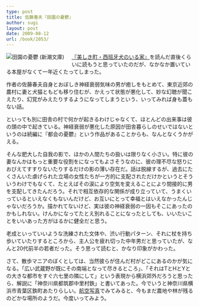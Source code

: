 ```yaml
---
type: post
title: 佐藤春夫『田園の憂鬱』
author: sugi
layout: post
date: 2009-08-12
url: /book/2053/
---
```

<a href="http://www.amazon.co.jp/exec/obidos/ASIN/4101070016/chezsugi-22/ref=nosim/" onclick="_gaq.push(['_trackEvent', 'outbound-article', 'http://www.amazon.co.jp/exec/obidos/ASIN/4101070016/chezsugi-22/ref=nosim/', '']);" name="amazletlink" target="_blank"><img src="http://i2.wp.com/ecx.images-amazon.com/images/I/51JOCsMPXfL._SL160_.jpg?w=660" alt="田園の憂鬱 (新潮文庫)" class="alignleft" style="float: left; margin: 0 20px 20px 0;" data-recalc-dims="1" /></a>

<a href="http://asharpminor.com/book/20080912.html" onclick="_gaq.push(['_trackEvent', 'outbound-article', 'http://asharpminor.com/book/20080912.html', '『美しき町・西班牙犬のいる家』']);" >『美しき町・西班牙犬のいる家』</a>を読んだ直後くらいに読もうと思っていたのだが、なかなか置いている本屋がなくて一年近くたってしまった。

作者の佐藤春夫自身とおぼしき神経衰弱気味の男が癒しをもとめて、東京近郊の農村に妻と犬猫ともども移り住むが、かえって状態が悪化して、妙な幻聴が聞こえたり、幻覚がみえたりするようになってしまうという、いってみれば身も蓋もない話。

といっても別に田舎の村で何かが起きるわけじゃなくて、ほとんどの出来事は彼の頭の中で起きている。神経衰弱が悪化した原因が田舎暮らしのせいではないというのは続編に『都会の憂鬱』という作品があることからも、なんとなくうかがえる。

そんな肥大した自我の影で、ほかの人間たちの扱いは限りなく小さい。特に彼の妻なんかはもっと重要な役割をになってもよさそうなのに、彼の理不尽な怒りにおびえてすすりないたりするだけの影の薄い存在だ。話は脱線するが、過去にたくさんいた虐げられた立場の女性たちが一方的に支配されただけかというとそういうわけでもなくて、たとえばその涙により空気を変えることにより間接的に男を支配してきたんだろう。それで相互依存的な関係が成り立っていて、うまくいっているといえなくもないんだけど、お互いにとって幸福とはいえなかったんじゃないだろうか。描かれてないけど、実は彼の神経衰弱の一因もそこにあったのかもしれない。けんかになってたとえ別れることになったとしても、いいたいことをいいあった方がはるかに健全だと思う。

老成といっていいような洗練された文体や、渋い行動パターン、それに杖を持ち歩いていたりするところから、主人公を疲れ切った中年男だと思っていたが、なんと20代前半の若者だった。そう思って読むと、かなり印象がかわった。

さて、散歩マニアのぼくとしては、当然彼らが住んだ村がどこにあるのかが気になる。「広い武蔵野が既にその南端となって尽きるところ」、「それはTとHとYとの大きな都市をすぐ六七里の隣にして」という表現から横浜郊外だろうと思ったら、解説に「神奈川県都筑郡中里村鉄」と書いてあった。今でいうと神奈川県横浜市青葉区鉄町あたりらしい。<a href="http://www.google.co.jp/maps?f=q&source=s_q&hl=ja&geocode=&q=%E6%A8%AA%E6%B5%9C%E5%B8%82%E9%9D%92%E8%91%89%E5%8C%BA%E9%89%84%E7%94%BA&sll=35.549861,139.544992&sspn=0.016795,0.033088&ie=UTF8&ll=35.566017,139.51449&spn=0.004198,0.008272&t=h&z=17&iwloc=A" onclick="_gaq.push(['_trackEvent', 'outbound-article', 'http://www.google.co.jp/maps?f=q&source=s_q&hl=ja&geocode=&q=%E6%A8%AA%E6%B5%9C%E5%B8%82%E9%9D%92%E8%91%89%E5%8C%BA%E9%89%84%E7%94%BA&sll=35.549861,139.544992&sspn=0.016795,0.033088&ie=UTF8&ll=35.566017,139.51449&spn=0.004198,0.008272&t=h&z=17&iwloc=A', '航空写真']);" >航空写真</a>でみてみると、今もまだ農地や林が残るのどかな場所のようだ。今度いってみよう。

